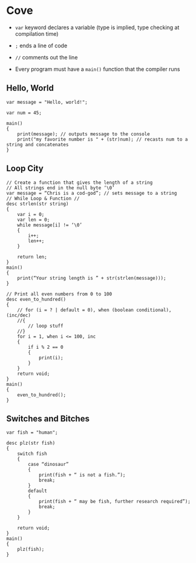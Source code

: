 # Cove

* `var` keyword declares a variable (type is implied, type checking at compilation time)

* `;` ends a line of code

* `//` comments out the line

* Every program must have a `main()` function that the compiler runs

## Hello, World
```
var message = "Hello, world!";

var num = 45;

main() 
{
	print(message);	// outputs message to the console
	print("my favorite number is " + (str)num);	// recasts num to a string and concatenates	
}
```
## Loop City

```
// Create a function that gives the length of a string
// All strings end in the null byte ‘\0’
var message = “Chris is a cod-god”;	// sets message to a string
// While Loop & Function //
desc strlen(str string)
{
	var i = 0;
	var len = 0;
	while message[i] != ‘\0’
	{
		i++;
		len++;
	}

	return len;
}
main()
{
	print(“Your string length is ” + str(strlen(message)));
}
```

```
// Print all even numbers from 0 to 100
desc even_to_hundred()
{
	// for (i = ? | default = 0), when (boolean conditional), (inc/dec)
	//{
		// loop stuff
	//}  
	for i = 1, when i <= 100, inc
	{
		if i % 2 == 0
		{
			print(i);
		}
	}
	return void;
}
main()
{
	even_to_hundred();
}

```
## Switches and Bitches
```
var fish = "human";

desc plz(str fish)
{
	switch fish
	{
		case “dinosaur”
		{
			print(fish + “ is not a fish.”);
			break;
		}
		default
		{
			print(fish + “ may be fish, further research required”);
			break;
		}
	}

	return void;
}
main()
{
	plz(fish);
}
```